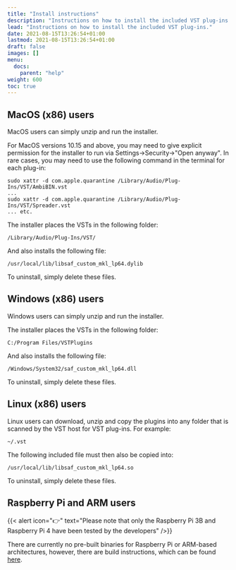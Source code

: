 ```yaml
---
title: "Install instructions"
description: "Instructions on how to install the included VST plug-ins."
lead: "Instructions on how to install the included VST plug-ins."
date: 2021-08-15T13:26:54+01:00
lastmod: 2021-08-15T13:26:54+01:00
draft: false
images: []
menu:
  docs:
    parent: "help"
weight: 600
toc: true
---
```


## MacOS (x86) users

MacOS users can simply unzip and run the installer. 

For MacOS versions 10.15 and above, you may need to give explicit permission for the installer to run via Settings->Security->"Open anyway". In rare cases, you may need to use the following command in the terminal for each plug-in:

```
sudo xattr -d com.apple.quarantine /Library/Audio/Plug-Ins/VST/AmbiBIN.vst
...
sudo xattr -d com.apple.quarantine /Library/Audio/Plug-Ins/VST/Spreader.vst
... etc.
```

The installer places the VSTs in the following folder:
```
/Library/Audio/Plug-Ins/VST/
```
And also installs the following file:
```
/usr/local/lib/libsaf_custom_mkl_lp64.dylib
```

To uninstall, simply delete these files.


## Windows (x86) users

Windows users can simply unzip and run the installer. 

The installer places the VSTs in the following folder:
```
C:/Program Files/VSTPlugins
```
And also installs the following file:
```
/Windows/System32/saf_custom_mkl_lp64.dll
```
To uninstall, simply delete these files.

## Linux (x86) users

Linux users can download, unzip and copy the plugins into any folder that is scanned by the VST host for VST plug-ins. For example:
```
~/.vst
```
The following included file must then also be copied into:
```
/usr/local/lib/libsaf_custom_mkl_lp64.so
```
To uninstall, simply delete these files.


## Raspberry Pi and ARM users

{{< alert icon="👉" text="Please note that only the Raspberry Pi 3B and Raspberry Pi 4 have been tested by the developers" />}}

There are currently no pre-built binaries for Raspberry Pi or ARM-based architectures, however, there are build instructions, which can be found [here](https://github.com/leomccormack/SPARTA/blob/master/docs/RaspberryPi_instructions.md).
